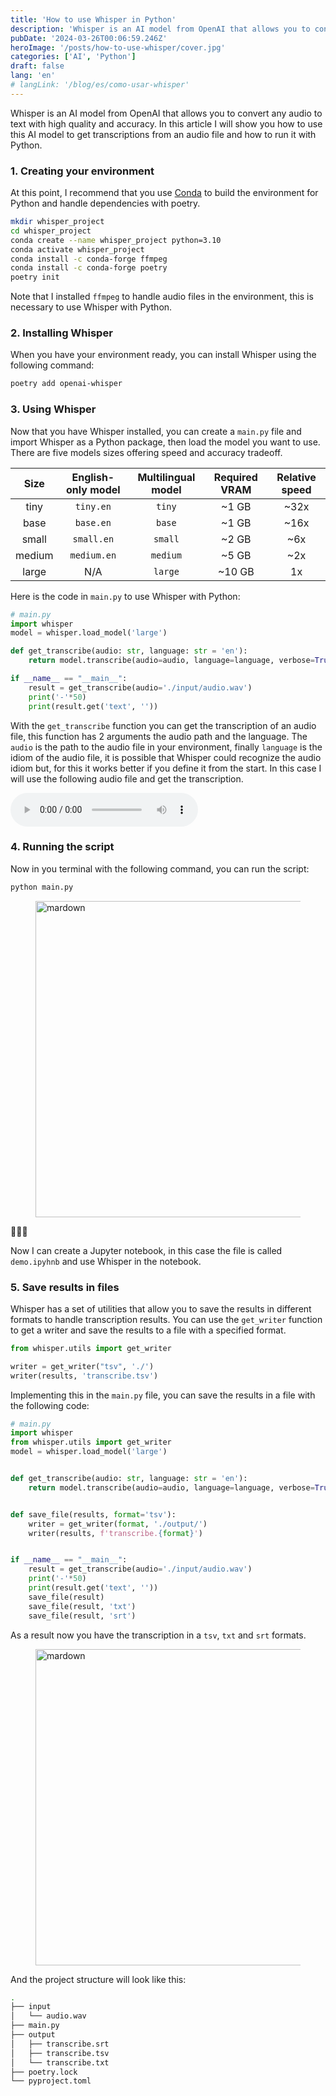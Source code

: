 ```yaml
---
title: 'How to use Whisper in Python'
description: 'Whisper is an AI model from OpenAI that allows you to convert any audio to text with high quality and accuracy.'
pubDate: '2024-03-26T00:06:59.246Z'
heroImage: '/posts/how-to-use-whisper/cover.jpg'
categories: ['AI', 'Python']
draft: false
lang: 'en'
# langLink: '/blog/es/como-usar-whisper'
---
```


Whisper is an AI model from OpenAI that allows you to convert any audio to text with high quality and accuracy. In this article I will show you how to use this AI model to get transcriptions from an audio file and how to run it with Python.

### 1. Creating your environment

At this point, I recommend that you use [Conda](https://docs.conda.io/en/latest/) to build the environment for Python and handle dependencies with poetry.

```sh
mkdir whisper_project
cd whisper_project
conda create --name whisper_project python=3.10
conda activate whisper_project
conda install -c conda-forge ffmpeg 
conda install -c conda-forge poetry
poetry init
```

Note that I installed `ffmpeg` to handle audio files in the environment, this is necessary to use Whisper with Python.

### 2. Installing Whisper

When you have your environment ready, you can install Whisper using the following command:

```sh
poetry add openai-whisper
```

### 3. Using Whisper

Now that you have Whisper installed, you can create a `main.py` file and import Whisper as a Python package, then load the model you want to use. There are five models sizes offering speed and accuracy tradeoff.

<div class="w-full overflow-x-auto">

|  Size  | English-only model | Multilingual model | Required VRAM | Relative speed |
|:------:|:------------------:|:------------------:|:-------------:|:--------------:|
|  tiny  |     `tiny.en`      |       `tiny`       |     ~1 GB     |      ~32x      |
|  base  |     `base.en`      |       `base`       |     ~1 GB     |      ~16x      |
| small  |     `small.en`     |      `small`       |     ~2 GB     |      ~6x       |
| medium |    `medium.en`     |      `medium`      |     ~5 GB     |      ~2x       |
| large  |        N/A         |      `large`       |    ~10 GB     |       1x       |

</div>

Here is the code in `main.py` to use Whisper with Python:

```py
# main.py
import whisper
model = whisper.load_model('large')

def get_transcribe(audio: str, language: str = 'en'):
    return model.transcribe(audio=audio, language=language, verbose=True)

if __name__ == "__main__":
    result = get_transcribe(audio='./input/audio.wav')
    print('-'*50)
    print(result.get('text', ''))
```

With the `get_transcribe` function you can get the transcription of an audio file, this function has 2 arguments the audio path and the language. The `audio` is the path to the audio file in your environment, finally `language` is the idiom of the audio file, it is possible that Whisper could recognize the audio idiom but, for this it works better if you define it from the start. In this case I will use the following audio file and get the transcription.

<audio controls>
    <source src="https://github.com/Azure-Samples/cognitive-services-speech-sdk/raw/master/samples/cpp/windows/console/samples/enrollment_audio_katie.wav" type="audio/wav">
</audio>

### 4. Running the script

Now in you terminal with the following command, you can run the script:

```sh
python main.py
```

<figure class="h-auto w-auto object-cover">
  <Image src="/posts/how-to-use-whisper/terminal_1.jpg" alt="mardown" width="1406" height="506" decoding="async" loading="lazy" />
</figure>

🎉🎉🎉

Now I can create a Jupyter notebook, in this case the file is called `demo.ipyhnb` and use Whisper in the notebook.

### 5. Save results in files

Whisper has a set of utilities that allow you to save the results in different formats to handle transcription results. You can use the `get_writer` function to get a writer and save the results to a file with a specified format.

```py
from whisper.utils import get_writer

writer = get_writer("tsv", './')
writer(results, 'transcribe.tsv')
```

Implementing this in the `main.py` file, you can save the results in a file with the following code:

```py
# main.py
import whisper
from whisper.utils import get_writer
model = whisper.load_model('large')


def get_transcribe(audio: str, language: str = 'en'):
    return model.transcribe(audio=audio, language=language, verbose=True)


def save_file(results, format='tsv'):
    writer = get_writer(format, './output/')
    writer(results, f'transcribe.{format}')


if __name__ == "__main__":
    result = get_transcribe(audio='./input/audio.wav')
    print('-'*50)
    print(result.get('text', ''))
    save_file(result)
    save_file(result, 'txt')
    save_file(result, 'srt')
```

As a result now you have the transcription in a `tsv`, `txt` and `srt` formats.

<figure class="h-auto w-auto object-cover">
  <Image src="/posts/how-to-use-whisper/screen_3.jpg" alt="mardown" width="1406" height="506" decoding="async" loading="lazy" />
</figure>

And the project structure will look like this:

```sh
.
├── input
│   └── audio.wav
├── main.py
├── output
│   ├── transcribe.srt
│   ├── transcribe.tsv
│   └── transcribe.txt
├── poetry.lock
└── pyproject.toml
```